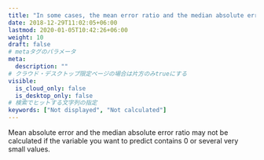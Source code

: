 ```yaml
---
title: "In some cases, the mean error ratio and the median absolute error ratio may not be calculated."
date: 2018-12-29T11:02:05+06:00
lastmod: 2020-01-05T10:42:26+06:00
weight: 10
draft: false
# metaタグのパラメータ
meta:
  description: ""
# クラウド・デスクトップ限定ページの場合は片方のみtrueにする
visible:
  is_cloud_only: false
  is_desktop_only: false
# 検索でヒットする文字列の指定
keywords: ["Not displayed", "Not calculated"]
---
```


Mean absolute error and the median absolute error ratio may not be calculated if the variable you want to predict contains 0 or several very small values.
